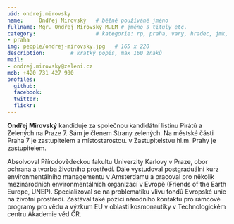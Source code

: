 ```yaml
---
uid: ondrej.mirovsky
name:     Ondřej Mirovský  	# běžně používáné jméno
fullname: Mgr. Ondřej Mirovský M.EM	# jméno s tituly etc.
category:                 	# kategorie: rp, praha, vary, hradec, jmk, senat
- praha
img: people/ondrej-mirovsky.jpg   # 165 x 220
description:      	# kratký popis, max 160 znaků
mail:
- ondrej.mirovsky@zeleni.cz
mob: +420 731 427 980
profiles:
  github:       
  facebook:    
  twitter: 		  
  flickr:		  
---
```


**Ondřej Mirovský** kandiduje za společnou kandidátní listinu Pirátů a Zelených na Praze 7. Sám je členem Strany zelených. Na městské části Praha 7 je zastupitelem a místostarostou. v Zastupitelstvu hl.m. Prahy je zastupitelem. 

Absolvoval Přírodovědeckou fakultu Univerzity Karlovy v Praze, obor ochrana a tvorba životního prostředí. Dále vystudoval postgraduální kurz environmentálního managementu v Amsterdamu a pracoval pro několik mezinárodních environmentálních organizací v Evropě (Friends of the Earth Europe, UNEP). Specializoval se na problematiku vlivu fondů Evropské unie na životní prostředí. Zastával také pozici národního kontaktu pro rámcové programy pro vědu a výzkum EU v oblasti kosmonautiky v Technologickém centru Akademie věd ČR.

